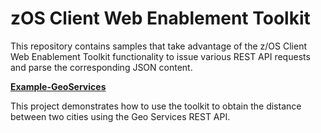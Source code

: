 # zOS Client Web Enablement Toolkit

This repository contains samples that take advantage of the z/OS Client Web Enablement Toolkit functionality to issue various REST API requests and parse the corresponding JSON content.

[**Example-GeoServices**](https://github.com/IBM/zOS-Client-Web-Enablement-Toolkit/tree/master/Example-GeoServices)

This project demonstrates how to use the toolkit to obtain the distance between two cities using the Geo Services REST API.
